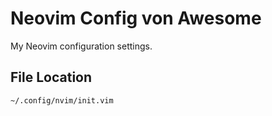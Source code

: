 # Neovim Config von Awesome

My Neovim configuration settings.

## File Location

`~/.config/nvim/init.vim`
